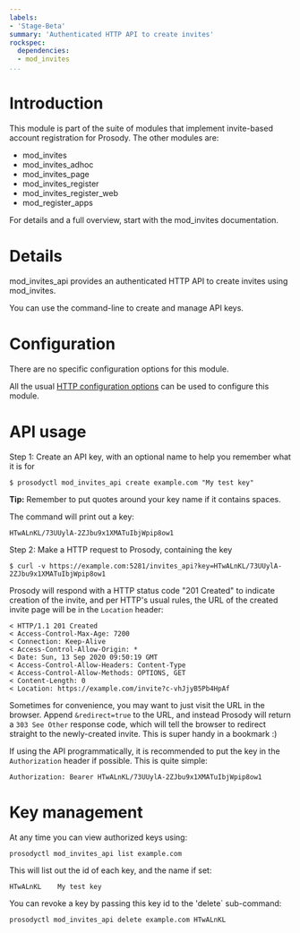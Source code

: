 ```yaml
---
labels:
- 'Stage-Beta'
summary: 'Authenticated HTTP API to create invites'
rockspec:
  dependencies:
  - mod_invites
...
```


Introduction
============

This module is part of the suite of modules that implement invite-based
account registration for Prosody. The other modules are:

- mod_invites
- mod_invites_adhoc
- mod_invites_page
- mod_invites_register
- mod_invites_register_web
- mod_register_apps

For details and a full overview, start with the mod_invites documentation.

Details
=======

mod_invites_api provides an authenticated HTTP API to create invites
using mod_invites.

You can use the command-line to create and manage API keys.

Configuration
=============

There are no specific configuration options for this module.

All the usual [HTTP configuration options](https://prosody.im/doc/http)
can be used to configure this module.

API usage
=========

Step 1: Create an API key, with an optional name to help you remember what
it is for

```
$ prosodyctl mod_invites_api create example.com "My test key"
```

**Tip:** Remember to put quotes around your key name if it contains spaces.

The command will print out a key:

```
HTwALnKL/73UUylA-2ZJbu9x1XMATuIbjWpip8ow1
```

Step 2: Make a HTTP request to Prosody, containing the key

```
$ curl -v https://example.com:5281/invites_api?key=HTwALnKL/73UUylA-2ZJbu9x1XMATuIbjWpip8ow1
```

Prosody will respond with a HTTP status code "201 Created" to indicate
creation of the invite, and per HTTP's usual rules, the URL of the created
invite page will be in the `Location` header:

```
< HTTP/1.1 201 Created
< Access-Control-Max-Age: 7200
< Connection: Keep-Alive
< Access-Control-Allow-Origin: *
< Date: Sun, 13 Sep 2020 09:50:19 GMT
< Access-Control-Allow-Headers: Content-Type
< Access-Control-Allow-Methods: OPTIONS, GET
< Content-Length: 0
< Location: https://example.com/invite?c-vhJjyB5Pb4HpAf
```

Sometimes for convenience, you may want to just visit the URL in the
browser. Append `&redirect=true` to the URL, and instead Prosody will
return a `303 See Other` response code, which will tell the browser to
redirect straight to the newly-created invite. This is super handy in a
bookmark :)

If using the API programmatically, it is recommended to put the key in
the `Authorization` header if possible. This is quite simple:

```
Authorization: Bearer HTwALnKL/73UUylA-2ZJbu9x1XMATuIbjWpip8ow1
```

Key management
==============

At any time you can view authorized keys using:

```
prosodyctl mod_invites_api list example.com
```

This will list out the id of each key, and the name if set:

```
HTwALnKL	My test key
```

You can revoke a key by passing this key id to the 'delete` sub-command:

```
prosodyctl mod_invites_api delete example.com HTwALnKL
```